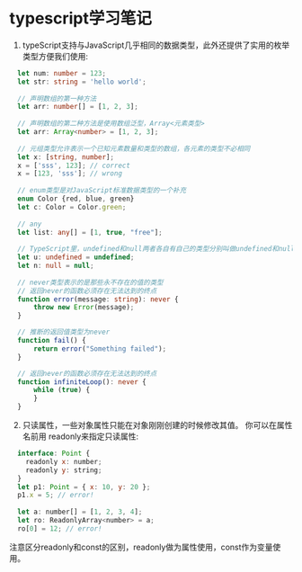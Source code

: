 # typescript学习笔记

1. typeScript支持与JavaScript几乎相同的数据类型，此外还提供了实用的枚举类型方便我们使用:
```typescript
  let num: number = 123;
  let str: string = 'hello world';
  
  // 声明数组的第一种方法
  let arr: number[] = [1, 2, 3];
  
  // 声明数组的第二种方法是使用数组泛型，Array<元素类型>
  let arr: Array<number> = [1, 2, 3];
  
  // 元组类型允许表示一个已知元素数量和类型的数组，各元素的类型不必相同
  let x: [string, number];
  x = ['sss', 123]; // correct
  x = [123, 'sss']; // wrong
  
  // enum类型是对JavaScript标准数据类型的一个补充
  enum Color {red, blue, green}
  let c: Color = Color.green;
  
  // any
  let list: any[] = [1, true, "free"];
  
  // TypeScript里，undefined和null两者各自有自己的类型分别叫做undefined和null
  let u: undefined = undefined;
  let n: null = null;
  
  // never类型表示的是那些永不存在的值的类型
  // 返回never的函数必须存在无法达到的终点
  function error(message: string): never {
      throw new Error(message);
  }

  // 推断的返回值类型为never
  function fail() {
      return error("Something failed");
  }

  // 返回never的函数必须存在无法达到的终点
  function infiniteLoop(): never {
      while (true) {
      }
  }
```
2. 只读属性，一些对象属性只能在对象刚刚创建的时候修改其值。 你可以在属性名前用 readonly来指定只读属性:
```javascript
  interface: Point {
    readonly x: number;
    readonly y: string;
  }
  let p1: Point = { x: 10, y: 20 };
  p1.x = 5; // error!
  
  let a: number[] = [1, 2, 3, 4];
  let ro: ReadonlyArray<number> = a;
  ro[0] = 12; // error!
```
注意区分readonly和const的区别，readonly做为属性使用，const作为变量使用。
